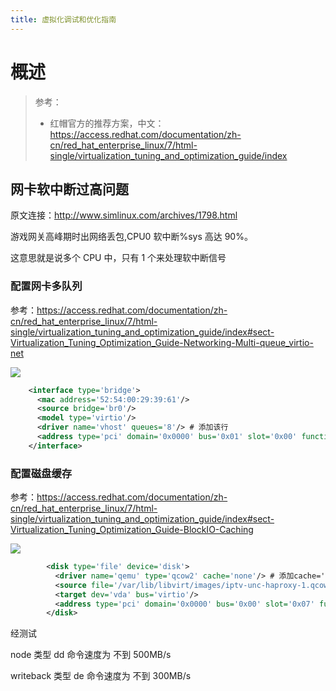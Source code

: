 ```yaml
---
title: 虚拟化调试和优化指南
---
```


# 概述

> 参考：
> - 红帽官方的推荐方案，中文：<https://access.redhat.com/documentation/zh-cn/red_hat_enterprise_linux/7/html-single/virtualization_tuning_and_optimization_guide/index>

## 网卡软中断过高问题

原文连接：<http://www.simlinux.com/archives/1798.html>

游戏网关高峰期时出网络丢包,CPU0 软中断%sys 高达 90%。

这意思就是说多个 CPU 中，只有 1 个来处理软中断信号

### 配置网卡多队列

参考：https://access.redhat.com/documentation/zh-cn/red_hat_enterprise_linux/7/html-single/virtualization_tuning_and_optimization_guide/index#sect-Virtualization_Tuning_Optimization_Guide-Networking-Multi-queue_virtio-net

![](https://notes-learning.oss-cn-beijing.aliyuncs.com/un2vm8/1616123000773-caaef550-ee28-43b8-94eb-417936b2e088.jpeg)

```xml
    <interface type='bridge'>
      <mac address='52:54:00:29:39:61'/>
      <source bridge='br0'/>
      <model type='virtio'/>
      <driver name='vhost' queues='8'/> # 添加该行
      <address type='pci' domain='0x0000' bus='0x01' slot='0x00' function='0x0'/>
    </interface>
```

### 配置磁盘缓存

参考：https://access.redhat.com/documentation/zh-cn/red_hat_enterprise_linux/7/html-single/virtualization_tuning_and_optimization_guide/index#sect-Virtualization_Tuning_Optimization_Guide-BlockIO-Caching

![](https://notes-learning.oss-cn-beijing.aliyuncs.com/un2vm8/1616123000746-e6a1ffde-9736-4cd9-a115-0449b16ef631.jpeg)

```xml
        <disk type='file' device='disk'>
          <driver name='qemu' type='qcow2' cache='none'/> # 添加cache='none'
          <source file='/var/lib/libvirt/images/iptv-unc-haproxy-1.qcow2'/>
          <target dev='vda' bus='virtio'/>
          <address type='pci' domain='0x0000' bus='0x00' slot='0x07' function='0x0'/>
        </disk>
```

经测试

node 类型 dd 命令速度为 不到 500MB/s

writeback 类型 de 命令速度为 不到 300MB/s




